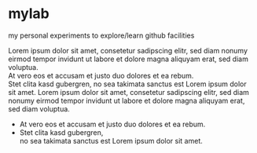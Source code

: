 # mylab
my personal experiments to explore/learn github facilities

Lorem ipsum dolor sit amet, consetetur sadipscing elitr,
sed diam nonumy eirmod tempor invidunt ut labore et dolore magna aliquyam erat,
sed diam voluptua.  
    At vero eos et accusam et justo duo dolores et ea rebum.  
Stet clita kasd gubergren, no sea takimata sanctus est Lorem ipsum dolor sit amet.
Lorem ipsum dolor sit amet, consetetur sadipscing elitr,
sed diam nonumy eirmod tempor invidunt ut labore et dolore magna aliquyam erat,
sed diam voluptua.
* At vero eos et accusam et justo duo dolores et ea rebum.
* Stet clita kasd gubergren,  
  no sea takimata sanctus est Lorem ipsum dolor sit amet.
